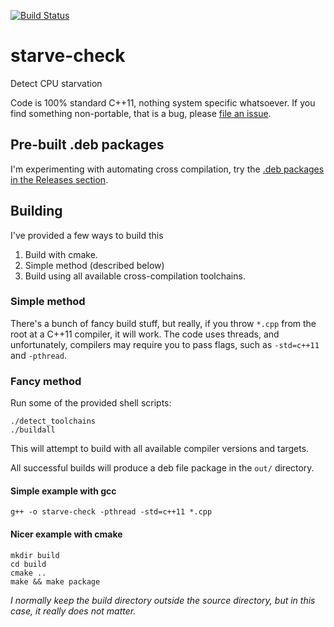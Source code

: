 [![Build Status](https://travis-ci.org/doug65536/starve-check.svg)](https://travis-ci.org/doug65536/starve-check)

# starve-check

Detect CPU starvation

Code is 100% standard C++11, nothing system specific
whatsoever. If you find something non-portable, that
is a bug, please
[file an issue](https://github.com/doug65536/starve-check/issues).

## Pre-built .deb packages

I'm experimenting with automating cross compilation, try the
[.deb packages in the Releases section](https://github.com/doug65536/starve-check/releases).

## Building

I've provided a few ways to build this

1. Build with cmake.
2. Simple method (described below)
3. Build using all available cross-compilation toolchains.

### Simple method
There's a bunch of fancy build stuff, but really,
if you throw `*.cpp` from the root at a C++11 compiler,
it will work. The code uses threads, and unfortunately,
compilers may require you to pass flags, such as
`-std=c++11` and `-pthread`.


### Fancy method

Run some of the provided shell scripts:

```
./detect_toolchains
./buildall
```

This will attempt to build with all available compiler
versions and targets.

All successful builds will produce a deb file package
in the `out/` directory.

#### Simple example with gcc
```
g++ -o starve-check -pthread -std=c++11 *.cpp
```

#### Nicer example with cmake
```
mkdir build
cd build
cmake ..
make && make package
```

*I normally keep the build directory outside the source
directory, but in this case, it really does not matter.*

